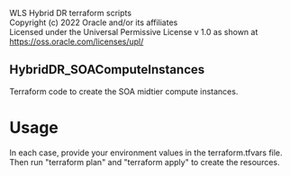 WLS Hybrid DR terraform scripts  
Copyright (c) 2022 Oracle and/or its affiliates  
Licensed under the Universal Permissive License v 1.0 as shown at https://oss.oracle.com/licenses/upl/  

## HybridDR_SOAComputeInstances
Terraform code to create the SOA midtier compute instances.

# Usage
In each case, provide your environment values in the terraform.tfvars file. 
Then run "terraform plan" and "terraform apply" to create the resources.
